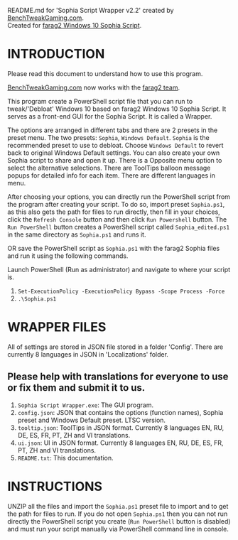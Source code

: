 README.md for 'Sophia Script Wrapper v2.2' created by [BenchTweakGaming.com](https://benchtweakgaming.com/2020/10/10/windows-10-debloat-tool/).  
Created for [farag2 Windows 10 Sophia Script](https://github.com/farag2/Windows-10-Sophia-Script).

# INTRODUCTION

Please read this document to understand how to use this program.

[BenchTweakGaming.com](https://benchtweakgaming.com) now works with the [farag2 team](https://github.com/farag2).

This program create a PowerShell script file that you can run to tweak/'Debloat' Windows 10 based on farag2 Windows 10 Sophia Script. It serves as a front-end GUI for the Sophia Script. It is called a Wrapper.

The options are arranged in different tabs and there are 2 presets in the preset menu. The two presets: `Sophia`, `Windows Default`. `Sophia` is the recommended preset to use to debloat. Choose `Windows Default` to revert back to original Windows Default settings. You can also create your own Sophia script to share and open it up. There is a Opposite menu option to select the alternative selections. There are ToolTips balloon message popups for detailed info for each item. There are different languages in menu.

After choosing your options, you can directly run the PowerShell script from the program after creating your script. To do so, import preset `Sophia.ps1`, as this also gets the path for files to run directly, then fill in your choices, click the `Refresh Console` button and then click `Run Powershell` button. The `Run PowerShell` button  creates a PowerShell script called `Sophia_edited.ps1` in the same directory as `Sophia.ps1` and runs it.

OR save the PowerShell script as `Sophia.ps1` with the farag2 Sophia files and run it using the following commands.

Launch PowerShell (Run as administrator) and navigate to where your script is.

1. `Set-ExecutionPolicy -ExecutionPolicy Bypass -Scope Process -Force`
2. `.\Sophia.ps1`

# WRAPPER FILES

All of settings are stored in JSON file stored in a folder 'Config'. There are currently 8 languages in JSON in 'Localizations' folder.

## Please help with translations for everyone to use or fix them and submit it to us.

1. `Sophia Script Wrapper.exe`: The GUI program.
2. `config.json`: JSON that contains the options (function names), Sophia preset and Windows Default preset. LTSC version.
3. `tooltip.json`: ToolTips in JSON format. Currently 8 languages EN, RU, DE, ES, FR, PT, ZH and VI translations.
4. `ui.json`: UI in JSON format. Currently 8 languages EN, RU, DE, ES, FR, PT, ZH and VI translations.
5. `README.txt`: This documentation.

# INSTRUCTIONS

UNZIP all the files and import the `Sophia.ps1` preset file to import and to get the path for files to run. If you do not open `Sophia.ps1` then you can not run directly the PowerShell script you create (`Run PowerShell` button is disabled) and must run your script manually via PowerShell command line in console.
